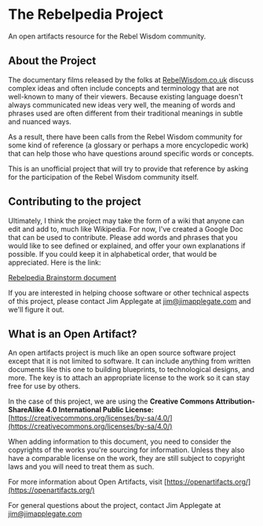 # The Rebelpedia Project
An open artifacts resource for the Rebel Wisdom community.

## About the Project
The documentary films released by the folks at [RebelWisdom.co.uk](https://www.RebelWisdom.co.uk/) discuss complex ideas and often include concepts and terminology that are not well-known to many of their viewers. Because existing language doesn't always communicated new ideas very well, the meaning of words and phrases used are often different from their traditional meanings in subtle and nuanced ways.

As a result, there have been calls from the Rebel Wisdom community for some kind of reference (a glossary or perhaps a more encyclopedic work) that can help those who have questions around specific words or concepts.

This is an unofficial project that will try to provide that reference by asking for the participation of the Rebel Wisdom community itself.

## Contributing to the project
Ultimately, I think the project may take the form of a wiki that anyone can edit and add to, much like Wikipedia. For now, I've created a Google Doc that can be used to contribute. Please add words and phrases that you would like to see defined or explained, and offer your own explanations if possible. If you could keep it in alphabetical order, that would be appreciated. Here is the link:

[Rebelpedia Brainstorm document](https://docs.google.com/document/d/1YiOt60CwLd-hsPj53DIjKxcUOqmMpiwzvUn9YO02_vE/edit?usp=sharing)

If you are interested in helping choose software or other technical aspects of this project, please contact Jim Applegate at jim@jimapplegate.com and we'll figure it out.

## What is an Open Artifact?
An open artifacts project is much like an open source software project except that it is not limited to software. It can include anything from written documents like this one to building blueprints, to technological designs, and more. The key is to attach an appropriate license to the work so it can stay free for use by others.

In the case of this project, we are using the **Creative Commons Attribution-ShareAlike 4.0 International Public License:** [https://creativecommons.org/licenses/by-sa/4.0/](https://creativecommons.org/licenses/by-sa/4.0/)

When adding information to this document, you need to consider the copyrights of the works you're sourcing for information. Unless they also have a comparable license on the work, they are still subject to copyright laws and you will need to treat them as such.

For more information about Open Artifacts, visit [https://openartifacts.org/](https://openartifacts.org/)

For general questions about the project, contact Jim Applegate at jim@jimapplegate.com